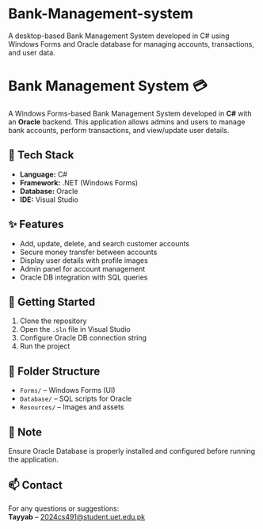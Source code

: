 # Bank-Management-system
A desktop-based Bank Management System developed in C# using Windows Forms and Oracle database for managing accounts, transactions, and user data.
# Bank Management System 💳
A Windows Forms-based Bank Management System developed in **C#** with an **Oracle** backend. This application allows admins and users to manage bank accounts, perform transactions, and view/update user details.

## 🔧 Tech Stack
- **Language:** C#
- **Framework:** .NET (Windows Forms)
- **Database:** Oracle
- **IDE:** Visual Studio

## ✨ Features
- Add, update, delete, and search customer accounts
- Secure money transfer between accounts
- Display user details with profile images
- Admin panel for account management
- Oracle DB integration with SQL queries

## 🚀 Getting Started
1. Clone the repository
2. Open the `.sln` file in Visual Studio
3. Configure Oracle DB connection string
4. Run the project

## 📂 Folder Structure
- `Forms/` – Windows Forms (UI)
- `Database/` – SQL scripts for Oracle
- `Resources/` – Images and assets

## 📌 Note
Ensure Oracle Database is properly installed and configured before running the application.

## 📫 Contact
For any questions or suggestions:  
**Tayyab** – 2024cs491@student.uet.edu.pk

